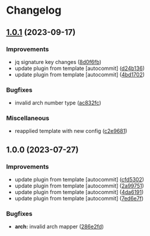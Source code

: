 # Changelog

## [1.0.1](https://github.com/kc-workspace/asdf-jq/compare/v1.0.0...v1.0.1) (2023-09-17)


### Improvements

* jq signature key changes ([8d0f6fb](https://github.com/kc-workspace/asdf-jq/commit/8d0f6fb832997ed6c307e235743fee9b84455b3d))
* update plugin from template [autocommit] ([d24b136](https://github.com/kc-workspace/asdf-jq/commit/d24b136426551839db2c23384c0928f5f289b75e))
* update plugin from template [autocommit] ([4bd1702](https://github.com/kc-workspace/asdf-jq/commit/4bd1702bc154698541754b2979cbf6ea2e88d210))


### Bugfixes

* invalid arch number type ([ac832fc](https://github.com/kc-workspace/asdf-jq/commit/ac832fce4bb71db1b46703c5636b4acc6fce9829))


### Miscellaneous

* reapplied template with new config ([c2e9681](https://github.com/kc-workspace/asdf-jq/commit/c2e968190c364dee9c43b0ec5ceee1c3becc848e))

## 1.0.0 (2023-07-27)


### Improvements

* update plugin from template [autocommit] ([cfd5302](https://github.com/kc-workspace/asdf-jq/commit/cfd5302a3f70d2330d94740d22699b4156b5317f))
* update plugin from template [autocommit] ([2a99751](https://github.com/kc-workspace/asdf-jq/commit/2a99751e5e73f08cea21daef143f9a46f91cc1ec))
* update plugin from template [autocommit] ([4da6191](https://github.com/kc-workspace/asdf-jq/commit/4da6191af506b080f0e74682bd50709a1a7b37ea))
* update plugin from template [autocommit] ([7ed6e7f](https://github.com/kc-workspace/asdf-jq/commit/7ed6e7f314af946d53617bd6bffda88b0c0d4d50))


### Bugfixes

* **arch:** invalid arch mapper ([286e2fd](https://github.com/kc-workspace/asdf-jq/commit/286e2fda51df0f811a3e9cd5d0b5e84cf5a1bd65))
